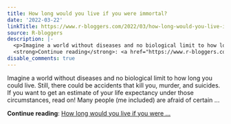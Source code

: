 ```yaml
---
title: How long would you live if you were immortal?
date: '2022-03-22'
linkTitle: https://www.r-bloggers.com/2022/03/how-long-would-you-live-if-you-were-immortal/
source: R-bloggers
description: |-
  <p>Imagine a world without diseases and no biological limit to how long you could live. Still, there could be accidents that kill you, murder, and suicides. If you want to get an estimate of your life expectancy under those circumstances, read on! Many people (me included) are afraid of certain ...</p>
  <strong>Continue reading</strong>: <a href="https://www.r-bloggers.com/2022/03/how-long-would-you-live-if-you-were-immortal/">How long would you live if you were ...
disable_comments: true
---
```

<p>Imagine a world without diseases and no biological limit to how long you could live. Still, there could be accidents that kill you, murder, and suicides. If you want to get an estimate of your life expectancy under those circumstances, read on! Many people (me included) are afraid of certain ...</p>
<strong>Continue reading</strong>: <a href="https://www.r-bloggers.com/2022/03/how-long-would-you-live-if-you-were-immortal/">How long would you live if you were ...